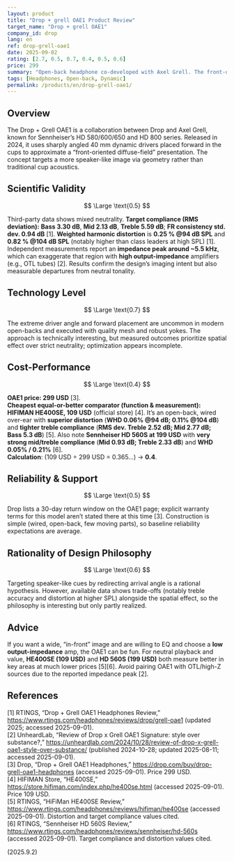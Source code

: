 ```yaml
---
layout: product
title: "Drop + grell OAE1 Product Review"
target_name: "Drop + grell OAE1"
company_id: drop
lang: en
ref: drop-grell-oae1
date: 2025-09-02
rating: [2.7, 0.5, 0.7, 0.4, 0.5, 0.6]
price: 299
summary: "Open-back headphone co-developed with Axel Grell. The front-oriented, angled-driver geometry aims for a speaker-like presentation; measurements show warm tilt and treble deviations with average distortion at high SPL. At its current USD 299, significantly cheaper models match or exceed its measured performance."
tags: [Headphones, Open-back, Dynamic]
permalink: /products/en/drop-grell-oae1/
---
```


## Overview

The Drop + Grell OAE1 is a collaboration between Drop and Axel Grell, known for Sennheiser’s HD 580/600/650 and HD 800 series. Released in 2024, it uses sharply angled 40 mm dynamic drivers placed forward in the cups to approximate a “front-oriented diffuse-field” presentation. The concept targets a more speaker-like image via geometry rather than traditional cup acoustics.

## Scientific Validity

$$ \Large \text{0.5} $$

Third-party data shows mixed neutrality. **Target compliance (RMS deviation):** **Bass 3.30 dB**, **Mid 2.13 dB**, **Treble 5.59 dB**; **FR consistency std. dev. 0.94 dB** [1]. **Weighted harmonic distortion** is **0.25 % @94 dB SPL** and **0.82 % @104 dB SPL** (notably higher than class leaders at high SPL) [1]. Independent measurements report an **impedance peak around ~5.5 kHz**, which can exaggerate that region with **high output-impedance** amplifiers (e.g., OTL tubes) [2]. Results confirm the design’s imaging intent but also measurable departures from neutral tonality.

## Technology Level

$$ \Large \text{0.7} $$

The extreme driver angle and forward placement are uncommon in modern open-backs and executed with quality mesh and robust yokes. The approach is technically interesting, but measured outcomes prioritize spatial effect over strict neutrality; optimization appears incomplete.

## Cost-Performance

$$ \Large \text{0.4} $$

**OAE1 price: 299 USD** [3].  
**Cheapest equal-or-better comparator (function & measurement): HIFIMAN HE400SE, 109 USD** (official store) [4]. It’s an open-back, wired over-ear with **superior distortion** (**WHD 0.06% @94 dB; 0.11% @104 dB**) and **tighter treble compliance** (**RMS dev. Treble 2.52 dB; Mid 2.77 dB; Bass 5.3 dB**) [5]. Also note **Sennheiser HD 560S at 199 USD** with **very strong mid/treble compliance** (**Mid 0.93 dB; Treble 2.33 dB**) and **WHD 0.05% / 0.21%** [6].  
**Calculation**: (109 USD ÷ 299 USD = 0.365...) → **0.4**.

## Reliability & Support

$$ \Large \text{0.5} $$

Drop lists a 30-day return window on the OAE1 page; explicit warranty terms for this model aren’t stated there at this time [3]. Construction is simple (wired, open-back, few moving parts), so baseline reliability expectations are average.

## Rationality of Design Philosophy

$$ \Large \text{0.6} $$

Targeting speaker-like cues by redirecting arrival angle is a rational hypothesis. However, available data shows trade-offs (notably treble accuracy and distortion at higher SPL) alongside the spatial effect, so the philosophy is interesting but only partly realized.

## Advice

If you want a wide, “in-front” image and are willing to EQ and choose a **low output-impedance** amp, the OAE1 can be fun. For neutral playback and value, **HE400SE (109 USD)** and **HD 560S (199 USD)** both measure better in key areas at much lower prices [5][6]. Avoid pairing OAE1 with OTL/high-Z sources due to the reported impedance peak [2].

## References

[1] RTINGS, “Drop + Grell OAE1 Headphones Review,” https://www.rtings.com/headphones/reviews/drop/grell-oae1 (updated 2025; accessed 2025-09-01).  
[2] UnheardLab, “Review of Drop x Grell OAE1 Signature: style over substance?,” https://unheardlab.com/2024/10/28/review-of-drop-x-grell-oae1-style-over-substance/ (published 2024-10-28; updated 2025-08-11; accessed 2025-09-01).  
[3] Drop, “Drop + Grell OAE1 Headphones,” https://drop.com/buy/drop-grell-oae1-headphones (accessed 2025-09-01). Price 299 USD.  
[4] HIFIMAN Store, “HE400SE,” https://store.hifiman.com/index.php/he400se.html (accessed 2025-09-01). Price 109 USD.  
[5] RTINGS, “HiFiMan HE400SE Review,” https://www.rtings.com/headphones/reviews/hifiman/he400se (accessed 2025-09-01). Distortion and target compliance values cited.  
[6] RTINGS, “Sennheiser HD 560S Review,” https://www.rtings.com/headphones/reviews/sennheiser/hd-560s (accessed 2025-09-01). Target compliance and distortion values cited.

(2025.9.2)

